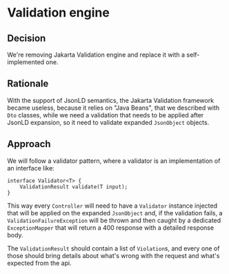 # Validation engine

## Decision

We're removing Jakarta Validation engine and replace it with a self-implemented one.

## Rationale

With the support of JsonLD semantics, the Jakarta Validation framework became useless, because it relies on "Java Beans",
that we described with `Dto` classes, while we need a validation that needs to be applied after JsonLD expansion, so
it need to validate expanded `JsonObject` objects.

## Approach

We will follow a validator pattern, where a validator is an implementation of an interface like:
```
interface Validator<T> {
    ValidationResult validate(T input);
}
```

This way every `Controller` will need to have a `Validator` instance injected that will be applied on the expanded 
`JsonObject` and, if the validation fails, a `ValidationFailureException` will be thrown and then caught by a dedicated `ExceptionMapper`
that will return a 400 response with a detailed response body.

The `ValidationResult` should contain a list of `Violation`s, and every one of those should bring details about what's wrong
with the request and what's expected from the api.
